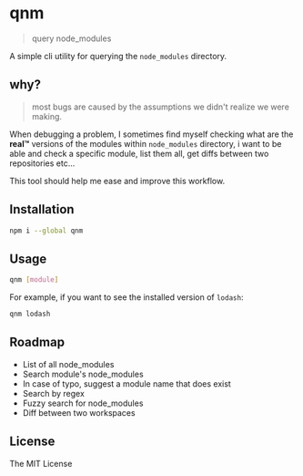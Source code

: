 # qnm
> query node_modules

A simple cli utility for querying the `node_modules` directory.

## why?
> most bugs are caused by the assumptions we didn't realize we were making.

When debugging a problem, I sometimes find myself checking what are the **real™** versions of the modules within `node_modules` directory, i want to be able and check a specific module, list them all, get diffs between two repositories etc...

This tool should help me ease and improve this workflow.

## Installation
```bash
npm i --global qnm
```

## Usage
```bash
qnm [module]
```

For example, if you want to see the installed version of `lodash`:

```bash
qnm lodash
```

## Roadmap

* List of all node_modules
* Search module's node_modules
* In case of typo, suggest a module name that does exist
* Search by regex
* Fuzzy search for node_modules
* Diff between two workspaces

## License
The MIT License